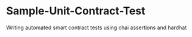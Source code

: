 # Sample-Unit-Contract-Test
Writing automated smart contract tests using chai assertions and hardhat
